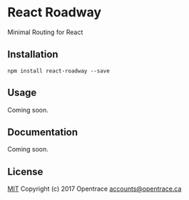 # React Roadway
Minimal Routing for React

## Installation
```shell
npm install react-roadway --save
```

## Usage
Coming soon.


## Documentation
Coming soon.

## License
[MIT](http://mit-license.org) Copyright (c) 2017 Opentrace <accounts@opentrace.ca>
